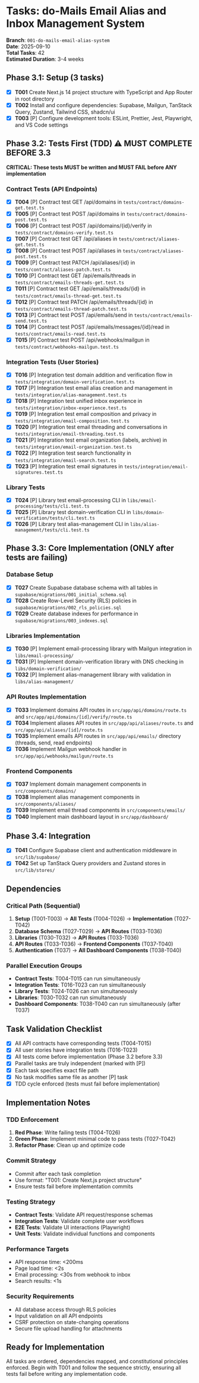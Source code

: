 # Tasks: do-Mails Email Alias and Inbox Management System

**Branch**: `001-do-mails-email-alias-system`  
**Date**: 2025-09-10  
**Total Tasks**: 42  
**Estimated Duration**: 3-4 weeks

## Phase 3.1: Setup (3 tasks)

- [x] **T001** Create Next.js 14 project structure with TypeScript and App Router in root directory
- [x] **T002** Install and configure dependencies: Supabase, Mailgun, TanStack Query, Zustand, Tailwind CSS, shadcn/ui
- [x] **T003** [P] Configure development tools: ESLint, Prettier, Jest, Playwright, and VS Code settings

## Phase 3.2: Tests First (TDD) ⚠️ MUST COMPLETE BEFORE 3.3

**CRITICAL: These tests MUST be written and MUST FAIL before ANY implementation**

### Contract Tests (API Endpoints)
- [x] **T004** [P] Contract test GET /api/domains in `tests/contract/domains-get.test.ts`
- [x] **T005** [P] Contract test POST /api/domains in `tests/contract/domains-post.test.ts`
- [x] **T006** [P] Contract test POST /api/domains/{id}/verify in `tests/contract/domains-verify.test.ts`
- [x] **T007** [P] Contract test GET /api/aliases in `tests/contract/aliases-get.test.ts`
- [x] **T008** [P] Contract test POST /api/aliases in `tests/contract/aliases-post.test.ts`
- [x] **T009** [P] Contract test PATCH /api/aliases/{id} in `tests/contract/aliases-patch.test.ts`
- [x] **T010** [P] Contract test GET /api/emails/threads in `tests/contract/emails-threads-get.test.ts`
- [x] **T011** [P] Contract test GET /api/emails/threads/{id} in `tests/contract/emails-thread-get.test.ts`
- [x] **T012** [P] Contract test PATCH /api/emails/threads/{id} in `tests/contract/emails-thread-patch.test.ts`
- [x] **T013** [P] Contract test POST /api/emails/send in `tests/contract/emails-send.test.ts`
- [x] **T014** [P] Contract test POST /api/emails/messages/{id}/read in `tests/contract/emails-read.test.ts`
- [x] **T015** [P] Contract test POST /api/webhooks/mailgun in `tests/contract/webhooks-mailgun.test.ts`

### Integration Tests (User Stories)
- [x] **T016** [P] Integration test domain addition and verification flow in `tests/integration/domain-verification.test.ts`
- [x] **T017** [P] Integration test email alias creation and management in `tests/integration/alias-management.test.ts`
- [x] **T018** [P] Integration test unified inbox experience in `tests/integration/inbox-experience.test.ts`
- [x] **T019** [P] Integration test email composition and privacy in `tests/integration/email-composition.test.ts`
- [x] **T020** [P] Integration test email threading and conversations in `tests/integration/email-threading.test.ts`
- [x] **T021** [P] Integration test email organization (labels, archive) in `tests/integration/email-organization.test.ts`
- [x] **T022** [P] Integration test search functionality in `tests/integration/email-search.test.ts`
- [x] **T023** [P] Integration test email signatures in `tests/integration/email-signatures.test.ts`

### Library Tests
- [x] **T024** [P] Library test email-processing CLI in `libs/email-processing/tests/cli.test.ts`
- [x] **T025** [P] Library test domain-verification CLI in `libs/domain-verification/tests/cli.test.ts`
- [x] **T026** [P] Library test alias-management CLI in `libs/alias-management/tests/cli.test.ts`

## Phase 3.3: Core Implementation (ONLY after tests are failing)

### Database Setup
- [x] **T027** Create Supabase database schema with all tables in `supabase/migrations/001_initial_schema.sql`
- [x] **T028** Create Row-Level Security (RLS) policies in `supabase/migrations/002_rls_policies.sql`
- [x] **T029** Create database indexes for performance in `supabase/migrations/003_indexes.sql`

### Libraries Implementation
- [x] **T030** [P] Implement email-processing library with Mailgun integration in `libs/email-processing/`
- [x] **T031** [P] Implement domain-verification library with DNS checking in `libs/domain-verification/`
- [x] **T032** [P] Implement alias-management library with validation in `libs/alias-management/`

### API Routes Implementation
- [x] **T033** Implement domains API routes in `src/app/api/domains/route.ts` and `src/app/api/domains/[id]/verify/route.ts`
- [x] **T034** Implement aliases API routes in `src/app/api/aliases/route.ts` and `src/app/api/aliases/[id]/route.ts`
- [x] **T035** Implement emails API routes in `src/app/api/emails/` directory (threads, send, read endpoints)
- [x] **T036** Implement Mailgun webhook handler in `src/app/api/webhooks/mailgun/route.ts`

### Frontend Components
- [x] **T037** Implement domain management components in `src/components/domains/`
- [x] **T038** Implement alias management components in `src/components/aliases/`
- [x] **T039** Implement email thread components in `src/components/emails/`
- [x] **T040** Implement main dashboard layout in `src/app/dashboard/`

## Phase 3.4: Integration

- [x] **T041** Configure Supabase client and authentication middleware in `src/lib/supabase/`
- [x] **T042** Set up TanStack Query providers and Zustand stores in `src/lib/stores/`

## Dependencies

### Critical Path (Sequential)
1. **Setup** (T001-T003) → **All Tests** (T004-T026) → **Implementation** (T027-T042)
2. **Database Schema** (T027-T029) → **API Routes** (T033-T036)
3. **Libraries** (T030-T032) → **API Routes** (T033-T036)
4. **API Routes** (T033-T036) → **Frontend Components** (T037-T040)
5. **Authentication** (T037) → **All Dashboard Components** (T038-T040)

### Parallel Execution Groups
- **Contract Tests**: T004-T015 can run simultaneously
- **Integration Tests**: T016-T023 can run simultaneously  
- **Library Tests**: T024-T026 can run simultaneously
- **Libraries**: T030-T032 can run simultaneously
- **Dashboard Components**: T038-T040 can run simultaneously (after T037)

## Task Validation Checklist

- [x] All API contracts have corresponding tests (T004-T015)
- [x] All user stories have integration tests (T016-T023)
- [x] All tests come before implementation (Phase 3.2 before 3.3)
- [x] Parallel tasks are truly independent (marked with [P])
- [x] Each task specifies exact file path
- [x] No task modifies same file as another [P] task
- [x] TDD cycle enforced (tests must fail before implementation)

## Implementation Notes

### TDD Enforcement
1. **Red Phase**: Write failing tests (T004-T026)
2. **Green Phase**: Implement minimal code to pass tests (T027-T042)
3. **Refactor Phase**: Clean up and optimize code

### Commit Strategy
- Commit after each task completion
- Use format: "T001: Create Next.js project structure"
- Ensure tests fail before implementation commits

### Testing Strategy
- **Contract Tests**: Validate API request/response schemas
- **Integration Tests**: Validate complete user workflows
- **E2E Tests**: Validate UI interactions (Playwright)
- **Unit Tests**: Validate individual functions and components

### Performance Targets
- API response time: <200ms
- Page load time: <2s
- Email processing: <30s from webhook to inbox
- Search results: <1s

### Security Requirements
- All database access through RLS policies
- Input validation on all API endpoints
- CSRF protection on state-changing operations
- Secure file upload handling for attachments

## Ready for Implementation

All tasks are ordered, dependencies mapped, and constitutional principles enforced. Begin with T001 and follow the sequence strictly, ensuring all tests fail before writing any implementation code.
